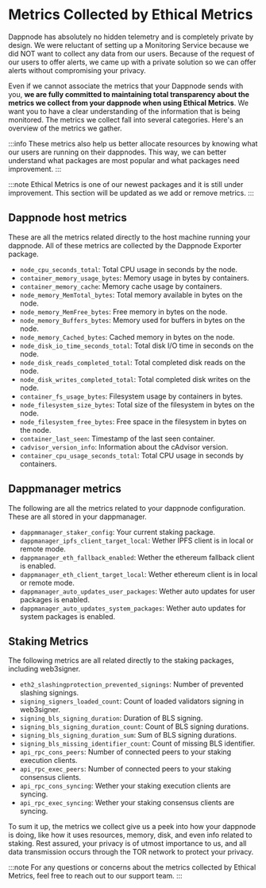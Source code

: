 # Metrics Collected by Ethical Metrics

Dappnode has absolutely no hidden telemetry and is completely private by design. We were reluctant of setting up a Monitoring Service because we did NOT want to collect any data from our users. Because of the request of our users to offer alerts, we came up with a private solution so we can offer alerts without compromising your privacy.

Even if we cannot associate the metrics that your Dappnode sends with you, **we are fully committed to maintaining total transparency about the metrics we collect from your dappnode when using Ethical Metrics**. We want you to have a clear understanding of the information that is being monitored. The metrics we collect fall into several categories. Here's an overview of the metrics we gather.

:::info
These metrics also help us better allocate resources by knowing what our users are running on their dappnodes. This way, we can better understand what packages are most popular and what packages need improvement.
:::

:::note
Ethical Metrics is one of our newest packages and it is still under improvement. This section will be updated as we add or remove metrics.
:::

## Dappnode host metrics

These are all the metrics related directly to the host machine running your dappnode. All of these metrics are collected by the Dappnode Exporter package.
- `node_cpu_seconds_total`: Total CPU usage in seconds by the node.
- `container_memory_usage_bytes`: Memory usage in bytes by containers.
- `container_memory_cache`: Memory cache usage by containers.
- `node_memory_MemTotal_bytes`: Total memory available in bytes on the node.
- `node_memory_MemFree_bytes`: Free memory in bytes on the node.
- `node_memory_Buffers_bytes`: Memory used for buffers in bytes on the node.
- `node_memory_Cached_bytes`: Cached memory in bytes on the node.
- `node_disk_io_time_seconds_total`: Total disk I/O time in seconds on the node.
- `node_disk_reads_completed_total`: Total completed disk reads on the node.
- `node_disk_writes_completed_total`: Total completed disk writes on the node.
- `container_fs_usage_bytes`: Filesystem usage by containers in bytes.
- `node_filesystem_size_bytes`: Total size of the filesystem in bytes on the node.
- `node_filesystem_free_bytes`: Free space in the filesystem in bytes on the node.
- `container_last_seen`: Timestamp of the last seen container.
- `cadvisor_version_info`: Information about the cAdvisor version.
- `container_cpu_usage_seconds_total`: Total CPU usage in seconds by containers.

## Dappmanager metrics
The following are all the metrics related to your dappnode configuration. These are all stored in your dappmanager.
- `dappmmanager_staker_config`: Your current staking package. 
- `dappmanager_ipfs_client_target_local`: Wether IPFS client is in local or remote mode.
- `dappmanager_eth_fallback_enabled`: Wether the ethereum fallback client is enabled.
- `dappmanager_eth_client_target_local`: Wether ethereum client is in local or remote mode.
- `dappmanager_auto_updates_user_packages`: Wether auto updates for user packages is enabled.
- `dappmanager_auto_updates_system_packages`: Wether auto updates for system packages is enabled.

## Staking Metrics
The following metrics are all related directly to the staking packages, including web3signer.
- `eth2_slashingprotection_prevented_signings`: Number of prevented slashing signings.
- `signing_signers_loaded_count`: Count of loaded validators signing in web3signer.
- `signing_bls_signing_duration`: Duration of BLS signing.
- `signing_bls_signing_duration_count`: Count of BLS signing durations.
- `signing_bls_signing_duration_sum`: Sum of BLS signing durations.
- `signing_bls_missing_identifier_count`: Count of missing BLS identifier.
- `api_rpc_cons_peers`: Number of connected peers to your staking execution clients.
- `api_rpc_exec_peers`: Number of connected peers to your staking consensus clients.
- `api_rpc_cons_syncing`: Wether your staking execution clients are syncing.
- `api_rpc_exec_syncing`: Wether your staking consensus clients are syncing.


To sum it up, the metrics we collect give us a peek into how your dappnode is doing, like how it uses resources, memory, disk, and even info related to staking. Rest assured, your privacy is of utmost importance to us, and all data transmission occurs through the TOR network to protect your privacy.

:::note
For any questions or concerns about the metrics collected by Ethical Metrics, feel free to reach out to our support team.
:::
